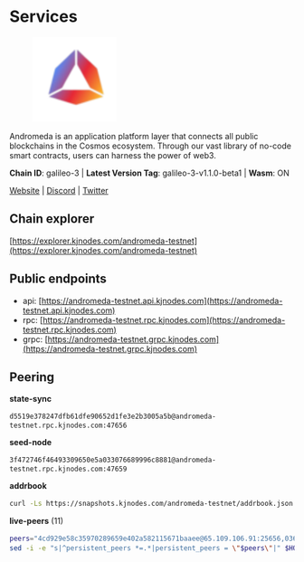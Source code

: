 # Services

<figure><img src="https://raw.githubusercontent.com/kj89/cosmos-images/main/logos/andromeda.png" width="150" alt=""><figcaption></figcaption></figure>

Andromeda is an application platform layer that connects all  public blockchains in the Cosmos ecosystem. Through our vast  library of no-code smart contracts, users can harness the power of web3.

**Chain ID**: galileo-3 | **Latest Version Tag**: galileo-3-v1.1.0-beta1 | **Wasm**: ON

[Website](https://www.andromedaprotocol.io) | [Discord](https://discord.gg/wzM3kSN3sE) | [Twitter](https://twitter.com/andromedaprot)




## Chain explorer
[https://explorer.kjnodes.com/andromeda-testnet](https://explorer.kjnodes.com/andromeda-testnet)

## Public endpoints

* api: [https://andromeda-testnet.api.kjnodes.com](https://andromeda-testnet.api.kjnodes.com)
* rpc: [https://andromeda-testnet.rpc.kjnodes.com](https://andromeda-testnet.rpc.kjnodes.com)
* grpc: [https://andromeda-testnet.grpc.kjnodes.com](https://andromeda-testnet.grpc.kjnodes.com)

## Peering

**state-sync**

```text
d5519e378247dfb61dfe90652d1fe3e2b3005a5b@andromeda-testnet.rpc.kjnodes.com:47656
```

**seed-node**

```text
3f472746f46493309650e5a033076689996c8881@andromeda-testnet.rpc.kjnodes.com:47659
```

**addrbook**
```bash
curl -Ls https://snapshots.kjnodes.com/andromeda-testnet/addrbook.json > $HOME/.andromedad/config/addrbook.json
```

**live-peers** (11)
```bash
peers="4cd929e58c35970289659e402a582115671baaee@65.109.106.91:25656,03603fb96ded3aabe7451efad31fb8d0c523a0ee@146.19.75.97:26656,d5519e378247dfb61dfe90652d1fe3e2b3005a5b@65.109.68.190:47656,3969b8ddc6d0ed9f2deb0265e4b26e88c5cb894a@149.102.150.250:30656,e2efe3e1d7e0ed2e5b6a1b384c47f745e9f205ac@65.108.141.109:31656,50ca8e25cf1c5a83aa4c79bb1eabfe88b20eb367@65.108.199.120:61356,4d4ef8f6ff2f1ac8ba5e102e858f6ecbd0d3dda1@31.220.84.3:26656,e61f287d51edab6f6dbe00a8b804614443ee6f82@80.85.242.117:26656,1d94f397352dc20be4b56e4bfd9305649cbac778@65.108.232.150:20095,f51b215535e43428b7122c3d3ebbb4ab20c1b808@185.9.144.138:26656,086dd26d09ee6ff66307555cb9a25e0df76f377f@65.108.199.206:30656"
sed -i -e "s|^persistent_peers *=.*|persistent_peers = \"$peers\"|" $HOME/.andromedad/config/config.toml
```
